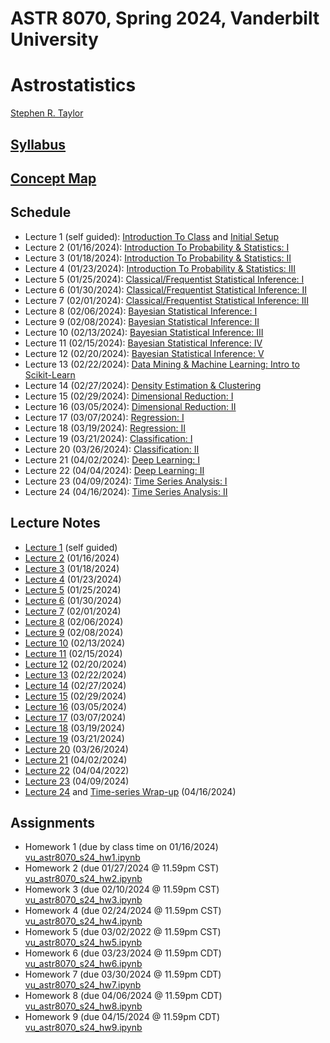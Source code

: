 # ASTR 8070, Spring 2024, Vanderbilt University
# Astrostatistics

[Stephen R. Taylor](https://my.vanderbilt.edu/stephentaylor/) 

## [Syllabus](ASTR8070_Syllabus_Spring2024.pdf)
## [Concept Map](ASTR8070__ConceptMap.pdf)

## Schedule

* Lecture 1 (self guided): [Introduction To Class](lectures/Lecture_1a.ipynb) and [Initial Setup](lectures/Lecture_1b.ipynb)
* Lecture 2 (01/16/2024): [Introduction To Probability & Statistics: I](lectures/Lecture_2.ipynb)
* Lecture 3 (01/18/2024): [Introduction To Probability & Statistics: II](lectures/Lecture_3.ipynb)
* Lecture 4 (01/23/2024): [Introduction To Probability & Statistics: III](lectures/Lecture_4.ipynb)
* Lecture 5 (01/25/2024): [Classical/Frequentist Statistical Inference: I](lectures/Lecture_5.ipynb)
* Lecture 6 (01/30/2024): [Classical/Frequentist Statistical Inference: II](lectures/Lecture_6.ipynb)
* Lecture 7 (02/01/2024): [Classical/Frequentist Statistical Inference: III](lectures/Lecture_7.ipynb)
* Lecture 8 (02/06/2024): [Bayesian Statistical Inference: I](lectures/Lecture_8.ipynb)
* Lecture 9 (02/08/2024): [Bayesian Statistical Inference: II](lectures/Lecture_9.ipynb)
* Lecture 10 (02/13/2024): [Bayesian Statistical Inference: III](lectures/Lecture_10.ipynb)
* Lecture 11 (02/15/2024): [Bayesian Statistical Inference: IV](lectures/Lecture_11.ipynb)
* Lecture 12 (02/20/2024): [Bayesian Statistical Inference: V](lectures/Lecture_12.ipynb)
* Lecture 13 (02/22/2024): [Data Mining & Machine Learning: Intro to Scikit-Learn](lectures/Lecture_13.ipynb)
* Lecture 14 (02/27/2024): [Density Estimation & Clustering](lectures/Lecture_14.ipynb)
* Lecture 15 (02/29/2024): [Dimensional Reduction: I](lectures/Lecture_15.ipynb)
* Lecture 16 (03/05/2024): [Dimensional Reduction: II](lectures/Lecture_16.ipynb)
* Lecture 17 (03/07/2024): [Regression: I](lectures/Lecture_17.ipynb)
* Lecture 18 (03/19/2024): [Regression: II](lectures/Lecture_18.ipynb)
* Lecture 19 (03/21/2024): [Classification: I](lectures/Lecture_19.ipynb)
* Lecture 20 (03/26/2024): [Classification: II](lectures/Lecture_20.ipynb)
* Lecture 21 (04/02/2024): [Deep Learning: I](lectures/Lecture_21.ipynb)
* Lecture 22 (04/04/2024): [Deep Learning: II](lectures/Lecture_22.ipynb)
* Lecture 23 (04/09/2024): [Time Series Analysis: I](lectures/Lecture_23.ipynb)
* Lecture 24 (04/16/2024): [Time Series Analysis: II](lectures/Lecture_24.ipynb)

## Lecture Notes

* [Lecture 1](lectures/notes/Lecture%201.pdf) (self guided)
* [Lecture 2](lectures/notes/Lecture%202.pdf) (01/16/2024)
* [Lecture 3](lectures/notes/Lecture%203.pdf) (01/18/2024)
* [Lecture 4](lectures/notes/Lecture%204.pdf) (01/23/2024)
* [Lecture 5](lectures/notes/Lecture%205.pdf) (01/25/2024)
* [Lecture 6](lectures/notes/Lecture%206.pdf) (01/30/2024)
* [Lecture 7](lectures/notes/Lecture%207.pdf) (02/01/2024)
* [Lecture 8](lectures/notes/Lecture%208.pdf) (02/06/2024)
* [Lecture 9](lectures/notes/Lecture%209.pdf) (02/08/2024)
* [Lecture 10](lectures/notes/Lecture%2010.pdf) (02/13/2024)
* [Lecture 11](lectures/notes/Lecture%2011.pdf) (02/15/2024)
* [Lecture 12](lectures/notes/Lecture%2012.pdf) (02/20/2024)
* [Lecture 13](lectures/notes/Lecture%2013.pdf) (02/22/2024)
* [Lecture 14](lectures/notes/Lecture%2014.pdf) (02/27/2024)
* [Lecture 15](lectures/notes/Lecture%2015.pdf) (02/29/2024)
* [Lecture 16](lectures/notes/Lecture%2016.pdf) (03/05/2024)
* [Lecture 17](lectures/notes/Lecture%2017.pdf) (03/07/2024)
* [Lecture 18](lectures/notes/Lecture%2018.pdf) (03/19/2024)
* [Lecture 19](lectures/notes/Lecture%2019.pdf) (03/21/2024)
* [Lecture 20](lectures/notes/Lecture%2020.pdf) (03/26/2024)
* [Lecture 21](lectures/notes/Lecture%2021.pdf) (04/02/2024)
* [Lecture 22](lectures/notes/Lecture%2022.pdf) (04/04/2022)
* [Lecture 23](lectures/notes/Lecture%2023.pdf) (04/09/2024)
* [Lecture 24](lectures/notes/Lecture%2024.pdf) and [Time-series Wrap-up](lectures/notes/Time%20Series%20Wrap-up.pdf) (04/16/2024)


## Assignments

* Homework 1 (due by class time on 01/16/2024) [vu_astr8070_s24_hw1.ipynb](coursework/homeworks/vu_astr8070_s24_hw1.ipynb)
* Homework 2 (due 01/27/2024 @ 11.59pm CST) [vu_astr8070_s24_hw2.ipynb](coursework/homeworks/vu_astr8070_s24_hw2.ipynb)
* Homework 3 (due 02/10/2024 @ 11.59pm CST) [vu_astr8070_s24_hw3.ipynb](coursework/homeworks/vu_astr8070_s24_hw3.ipynb)
* Homework 4 (due 02/24/2024 @ 11.59pm CST) [vu_astr8070_s24_hw4.ipynb](coursework/homeworks/vu_astr8070_s24_hw4.ipynb)
* Homework 5 (due 03/02/2022 @ 11.59pm CST) [vu_astr8070_s24_hw5.ipynb](coursework/homeworks/vu_astr8070_s24_hw5.ipynb)
* Homework 6 (due 03/23/2024 @ 11.59pm CDT) [vu_astr8070_s24_hw6.ipynb](coursework/homeworks/vu_astr8070_s24_hw6.ipynb)
* Homework 7 (due 03/30/2024 @ 11.59pm CDT) [vu_astr8070_s24_hw7.ipynb](coursework/homeworks/vu_astr8070_s24_hw7.ipynb)
* Homework 8 (due 04/06/2024 @ 11.59pm CDT) [vu_astr8070_s24_hw8.ipynb](coursework/homeworks/vu_astr8070_s24_hw8.ipynb)
* Homework 9 (due 04/15/2024 @ 11.59pm CDT) [vu_astr8070_s24_hw9.ipynb](coursework/homeworks/vu_astr8070_s24_hw9.ipynb)
